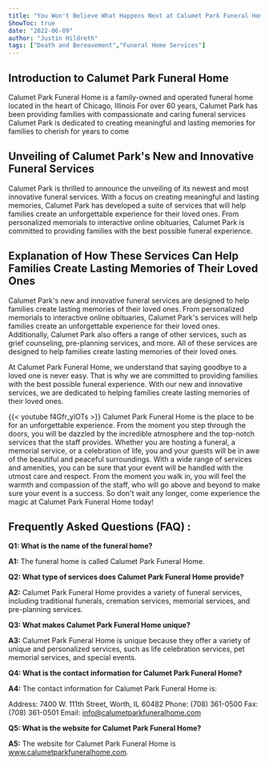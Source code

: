 ```yaml
---
title: "You Won't Believe What Happens Next at Calumet Park Funeral Home!"
ShowToc: true 
date: "2022-06-09"
author: "Justin Hildreth" 
tags: ["Death and Bereavement","Funeral Home Services"]
---
```

## Introduction to Calumet Park Funeral Home

Calumet Park Funeral Home is a family-owned and operated funeral home located in the heart of Chicago, Illinois For over 60 years, Calumet Park has been providing families with compassionate and caring funeral services Calumet Park is dedicated to creating meaningful and lasting memories for families to cherish for years to come 

## Unveiling of Calumet Park's New and Innovative Funeral Services

Calumet Park is thrilled to announce the unveiling of its newest and most innovative funeral services. With a focus on creating meaningful and lasting memories, Calumet Park has developed a suite of services that will help families create an unforgettable experience for their loved ones. From personalized memorials to interactive online obituaries, Calumet Park is committed to providing families with the best possible funeral experience. 

## Explanation of How These Services Can Help Families Create Lasting Memories of Their Loved Ones

Calumet Park's new and innovative funeral services are designed to help families create lasting memories of their loved ones. From personalized memorials to interactive online obituaries, Calumet Park's services will help families create an unforgettable experience for their loved ones. Additionally, Calumet Park also offers a range of other services, such as grief counseling, pre-planning services, and more. All of these services are designed to help families create lasting memories of their loved ones. 

At Calumet Park Funeral Home, we understand that saying goodbye to a loved one is never easy. That is why we are committed to providing families with the best possible funeral experience. With our new and innovative services, we are dedicated to helping families create lasting memories of their loved ones.

{{< youtube f4Gfr_ylOTs >}} 
Calumet Park Funeral Home is the place to be for an unforgettable experience. From the moment you step through the doors, you will be dazzled by the incredible atmosphere and the top-notch services that the staff provides. Whether you are hosting a funeral, a memorial service, or a celebration of life, you and your guests will be in awe of the beautiful and peaceful surroundings. With a wide range of services and amenities, you can be sure that your event will be handled with the utmost care and respect. From the moment you walk in, you will feel the warmth and compassion of the staff, who will go above and beyond to make sure your event is a success. So don't wait any longer, come experience the magic at Calumet Park Funeral Home today!

## Frequently Asked Questions (FAQ) :
**Q1: What is the name of the funeral home?**

**A1:** The funeral home is called Calumet Park Funeral Home.

**Q2: What type of services does Calumet Park Funeral Home provide?**

**A2:** Calumet Park Funeral Home provides a variety of funeral services, including traditional funerals, cremation services, memorial services, and pre-planning services.

**Q3: What makes Calumet Park Funeral Home unique?**

**A3:** Calumet Park Funeral Home is unique because they offer a variety of unique and personalized services, such as life celebration services, pet memorial services, and special events.

**Q4: What is the contact information for Calumet Park Funeral Home?**

**A4:** The contact information for Calumet Park Funeral Home is:

Address: 7400 W. 111th Street, Worth, IL 60482
Phone: (708) 361-0500
Fax: (708) 361-0501
Email: info@calumetparkfuneralhome.com

**Q5: What is the website for Calumet Park Funeral Home?**

**A5:** The website for Calumet Park Funeral Home is www.calumetparkfuneralhome.com.



